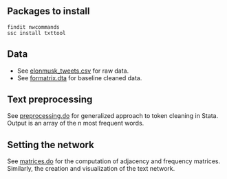 
## Packages to install
```
findit nwcommands
ssc install txttool
```
## Data
- See [elonmusk_tweets.csv](elonmusk_tweets.csv) for raw data.
- See [formatrix.dta](formatrix.dta) for baseline cleaned data.

## Text preprocessing
See [preprocessing.do](preprocessing.do) for generalized approach to token cleaning in Stata. Output is an array of the n most frequent words.

## Setting the network
See [matrices.do](matrices.do) for the computation of adjacency and frequency matrices. Similarly, the creation and visualization of the text network.
